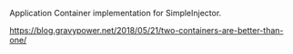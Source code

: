 Application Container implementation for SimpleInjector.

https://blog.gravypower.net/2018/05/21/two-containers-are-better-than-one/
